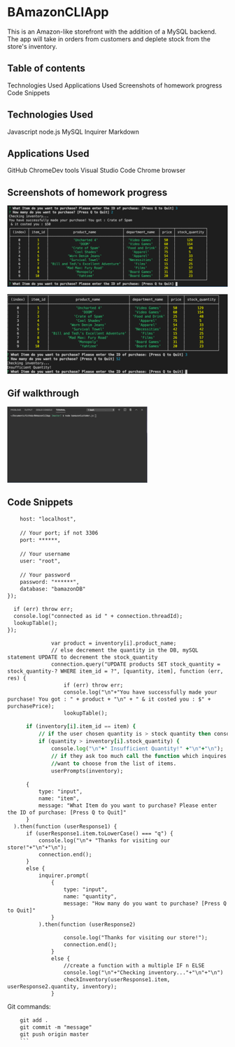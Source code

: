 # BAmazonCLIApp
 This is an Amazon-like storefront with the addition of a MySQL backend. The app will take in orders from customers and deplete stock from the store's inventory.

## Table of contents
Technologies Used
Applications Used
Screenshots of homework progress
Code Snippets

## Technologies Used
Javascript
node.js
MySQL
Inquirer
Markdown

## Applications Used
GitHub
ChromeDev tools
Visual Studio Code
Chrome browser

## Screenshots of homework progress

![Code progression Final](https://github.com/krishnaaddala/BAmazonCLIApp/blob/master/Images/Working_code_1.png "Working code1")

![Code progression Final](https://github.com/krishnaaddala/BAmazonCLIApp/blob/master/Images/Working_code_2.png "Working Code2")


## Gif walkthrough

![Giphy](https://github.com/krishnaaddala/BAmazonCLIApp/blob/master/Images/FinalGify.gif)


## Code Snippets

```var connection = mysql.createConnection({
    host: "localhost",

    // Your port; if not 3306
    port: ******,

    // Your username
    user: "root",

    // Your password
    password: "******",
    database: "bamazonDB"
});
  ```

  ```connection.connect(function (err) {
    if (err) throw err;
    console.log("connected as id " + connection.threadId);
    lookupTable();
});
  ```

  ``` var purchasePrice = parseInt(inventory[i].price) * quantity;
                var product = inventory[i].product_name;
                // else decrement the quantity in the DB, mySQL statement UPDATE to decrement the stock_quantity
                connection.query("UPDATE products SET stock_quantity = stock_quantity-? WHERE item_id = ?", [quantity, item], function (err, res) {
                    if (err) throw err;
                    console.log("\n"+"You have successfully made your purchase! You got : " + product + "\n" + " & it costed you : $" + purchasePrice);
                    lookupTable();
  ```
  ```for (i = 0; i < inventory.length; i++) {
        if (inventory[i].item_id == item) {
            // if the user chosen quantity is > stock quantity then console.log ("insufficient quantity")
            if (quantity > inventory[i].stock_quantity) {
                console.log("\n"+" Insufficient Quantity!" +"\n"+"\n");
                // if they ask too much call the function which inquires the user from the start on what they 
                //want to choose from the list of items.
                userPrompts(inventory);
  ```
  ```    inquirer.prompt(
        {
            type: "input",
            name: "item",
            message: "What Item do you want to purchase? Please enter the ID of purchase: [Press Q to Quit]"
        }
    ).then(function (userResponse1) {
        if (userResponse1.item.toLowerCase() === "q") {
            console.log("\n"+ "Thanks for visiting our store!"+"\n"+"\n");
            connection.end();
        }
        else {
            inquirer.prompt(
                {
                    type: "input",
                    name: "quantity",
                    message: "How many do you want to purchase? [Press Q to Quit]"
                }
            ).then(function (userResponse2)
  ```
  ```if (userResponse2.quantity.toLowerCase() === "q") {
                    console.log("Thanks for visiting our store!");
                    connection.end();
                }
                else {
                    //create a function with a multiple IF n ELSE
                    console.log("\n"+"Checking inventory..."+"\n"+"\n")
                    checkInventory(userResponse1.item, userResponse2.quantity, inventory);
                }
  ```
Git commands:

```git status
    git add .
    git commit -m "message"
    git push origin master
    ```
